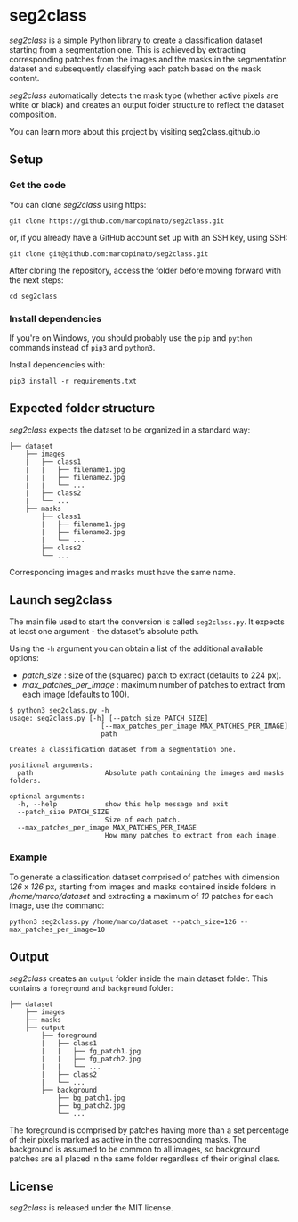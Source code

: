 # seg2class

_seg2class_ is a simple Python library to create a classification dataset starting from a segmentation one.
This is achieved by extracting corresponding patches from the images and the masks in the segmentation dataset and subsequently classifying each patch based on the mask content.

_seg2class_ automatically detects the mask type (whether active pixels are white or black) and creates an output folder structure to reflect the dataset composition.

You can learn more about this project by visiting seg2class.github.io

## Setup

### Get the code

You can clone _seg2class_ using https:

`git clone https://github.com/marcopinato/seg2class.git`

or, if you already have a GitHub account set up with an SSH key, using SSH:

`git clone git@github.com:marcopinato/seg2class.git`

After cloning the repository, access the folder before moving forward with the next steps:

`cd seg2class`

### Install dependencies

If you're on Windows, you should probably use the `pip` and `python` commands instead of `pip3` and `python3`.

Install dependencies with:

`pip3 install -r requirements.txt`

## Expected folder structure

_seg2class_ expects the dataset to be organized in a standard way:

```
├── dataset
    ├── images
    |   ├── class1
    |   |   ├── filename1.jpg
    |   |   ├── filename2.jpg
    |   |   └── ...
    |   ├── class2
    |   └── ...
    ├── masks
        ├── class1
        |   ├── filename1.jpg
        |   ├── filename2.jpg
        |   └── ...
        ├── class2
        └── ...
```

Corresponding images and masks must have the same name.

## Launch seg2class

The main file used to start the conversion is called `seg2class.py`. It expects at least one argument - the dataset's absolute path.

Using the `-h` argument you can obtain a list of the additional available options:

- _patch_size_ : size of the (squared) patch to extract (defaults to 224 px).
- _max_patches_per_image_ : maximum number of patches to extract from each image (defaults to 100).

```
$ python3 seg2class.py -h
usage: seg2class.py [-h] [--patch_size PATCH_SIZE]
                       [--max_patches_per_image MAX_PATCHES_PER_IMAGE]
                       path

Creates a classification dataset from a segmentation one.

positional arguments:
  path                  Absolute path containing the images and masks folders.

optional arguments:
  -h, --help            show this help message and exit
  --patch_size PATCH_SIZE
                        Size of each patch.
  --max_patches_per_image MAX_PATCHES_PER_IMAGE
                        How many patches to extract from each image.
```

### Example

To generate a classification dataset comprised of patches with dimension _126_ x _126_ px, starting from images and masks contained inside folders in _/home/marco/dataset_ and extracting a maximum of _10_ patches for each image, use the command:

`python3 seg2class.py /home/marco/dataset --patch_size=126 --max_patches_per_image=10`

## Output

_seg2class_ creates an `output` folder inside the main dataset folder. This contains a `foreground` and `background` folder:

```
├── dataset
    ├── images
    ├── masks
    ├── output
        ├── foreground
        |   ├── class1
        |   |   ├── fg_patch1.jpg
        |   |   ├── fg_patch2.jpg
        |   |   └── ...
        |   ├── class2
        |   └── ...
        ├── background
            ├── bg_patch1.jpg
            ├── bg_patch2.jpg
            └── ...
```

The foreground is comprised by patches having more than a set percentage of their pixels marked as active in the corresponding masks. The background is assumed to be common to all images, so background patches are all placed in the same folder regardless of their original class.

## License

_seg2class_ is released under the MIT license.
